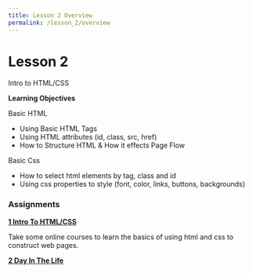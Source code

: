 ```yaml
---
title: Lesson 2 Overview
permalink: /lesson_2/overview
---
```


# Lesson 2

Intro to HTML/CSS


**Learning Objectives**

Basic HTML
* Using Basic HTML Tags
* Using HTML attributes (id, class, src, href)
* How to Structure HTML & How it effects Page Flow


Basic Css
* How to select html elements by tag, class and id
* Using css properties to style (font, color, links, buttons, backgrounds)



### Assignments

**[1 Intro To HTML/CSS](1_html_css_basics)**

Take some online courses to learn the basics of using html and css to construct web pages.


**[2 Day In The Life](2_day_in_life)**
